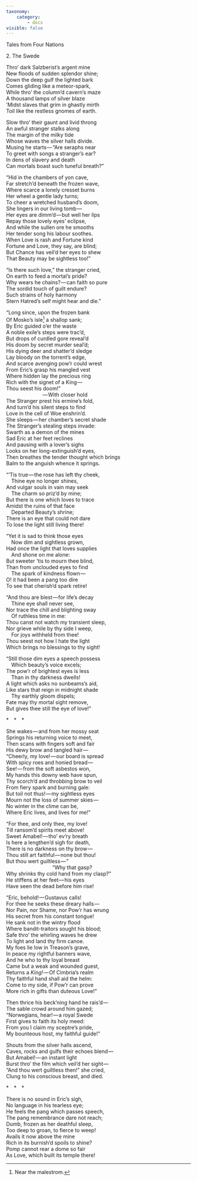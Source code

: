 ```yaml
---
taxonomy:
    category:
        - docs
visible: false
---
```


<span class="title">Tales from Four Nations</span>  

<span class="title">2&#46; The Swede</span>
 
Thro’ dark Salzberist’s argent mine  
New floods of sudden splendor shine;  
Down the deep gulf the lighted bark  
Comes gliding like a meteor-spark,  
While thro’ the column’d cavern’s maze  
A thousand lamps of silver blaze  
’Midst slaves that grim in ghastly mirth  
Toil like the restless gnomes of earth.  
  
Slow thro’ their gaunt and livid throng  
An awful stranger stalks along  
The margin of the milky tide  
Whose waves the silver halls divide.  
Musing he starts — “Are seraphs near  
To greet with songs a stranger’s ear?  
In dens of slavery and death  
Can mortals boast such tuneful breath?”  
  
“Hid in the chambers of yon cave,  
Far stretch’d beneath the frozen wave,  
Where scarce a lonely cresset burns  
Her wheel a gentle lady turns;  
To cheer a wretched husband’s doom,  
She lingers in our living tomb —   
Her eyes are dimm’d — but well her lips  
Repay those lovely eyes’ eclipse,  
And while the sullen ore he smooths  
Her tender song his labour soothes.  
When Love is rash and Fortune kind  
Fortune and Love, they say, are blind;  
But Chance has veil’d her eyes to shew  
That Beauty may be sightless too!”  
  
“Is there such love,” the stranger cried,  
On earth to feed a mortal’s pride?  
Why wears he chains? — can faith so pure  
The sordid touch of guilt endure?  
Such strains of holy harmony  
Stern Hatred’s self might hear and die.”  
  
“Long since, upon the frozen bank  
Of Mosko’s isle[^1] a shallop sank;  
By Eric guided o’er the waste  
A noble exile’s steps were trac’d,  
But drops of curdled gore reveal’d  
His doom by secret murder seal’d;  
His dying deer and shatter’d sledge  
Lay bloody on the torrent’s edge,  
And scarce avenging pow’r could wrest  
From Eric’s grasp his mangled vest  
Where hidden lay the precious ring  
Rich with the signet of a King —   
Thou seest his doom!”   
&emsp;&emsp;&emsp;&emsp;&emsp;&emsp;&emsp; — With closer hold  
The Stranger prest his ermine’s fold,  
And turn’d his silent steps to find  
Love in the cell of Woe enshrin’d.  
She sleeps — her chamber’s secret shade  
The Stranger’s stealing steps invade:  
Swarth as a demon of the mines  
Sad Eric at her feet reclines  
And pausing with a lover’s sighs  
Looks on her long-extinguish’d eyes,  
Then breathes the tender thought which brings  
Balm to the anguish whence it springs.   
  
“’Tis true — the rose has left thy cheek,  
 Thine eye no longer shines,  
And vulgar souls in vain may seek  
 The charm so priz’d by mine;  
But there is one which loves to trace  
Amidst the ruins of that face  
 Departed Beauty’s shrine;  
There is an eye that could not dare  
To lose the light still living there!   
	  
“Yet it is sad to think those eyes  
 Now dim and sightless grown,  
Had once the light that loves supplies  
 And shone on me alone:  
But sweeter ’tis to mourn thee blind,  
Than from unclouded eyes to find  
 The spark of kindness flown —   
O! it had been a pang too dire  
To see that cherish’d spark retire!   
  
“And thou are blest — for life’s decay  
 Thine eye shall never see,  
Nor trace the chill and blighting sway  
 Of ruthless time in me:  
Thou canst not watch my transient sleep,  
Nor grieve while by thy side I weep,  
 For joys withheld from thee!  
Thou seest not how I hate the light  
Which brings no blessings to thy sight!   
		  
“Still those dim eyes a speech possess  
 Which beauty’s voice excels;  
The pow’r of brightest eyes is less  
 Than in thy darkness dwells!  
A light which asks no sunbeams’s aid,  
Like stars that reign in midnight shade  
 Thy earthly gloom dispels;  
Fate may thy mortal sight remove,  
But gives thee still the eye of love!”   
		  
&#42;&emsp;&#42;&emsp;&#42;&emsp;  
		  
She wakes — and from her mossy seat  
Springs his returning voice to meet,  
Then scans with fingers soft and fair  
His dewy brow and tangled hair —   
“Cheerly, my love! — our board is spread  
With spicy roes and honied bread —   
See! — from the soft asbestos won,  
My hands this downy web have spun,  
Thy scorch’d and throbbing brow to veil  
From fiery spark and burning gale:  
But toil not thus! — my sightless eyes  
Mourn not the loss of summer skies —   
No winter in the clime can be,  
Where Eric lives, and lives for me!”  
  
“For thee, and only thee, my love!  
Till ransom’d spirits meet above!  
Sweet Amabel! — tho’ ev’ry breath  
Is here a lengthen’d sigh for death,  
There is no darkness on thy brow —   
Thou still art faithful — none but thou!  
But thou wert guiltless — ”  
&emsp;&emsp;&emsp;&emsp;&emsp;&emsp;&emsp;&emsp;&emsp;“Why that gasp?  
Why shrinks thy cold hand from my clasp?”  
He stiffens at her feet — his eyes  
Have seen the dead before him rise!  
  
“Eric, behold! — Gustavus calls!  
For thee he seeks these dreary halls —   
Nor Pain, nor Shame, nor Pow’r has wrung  
His secret from his constant tongue!  
He sank not in the wintry flood  
Where bandit-traitors sought his blood;  
Safe thro’ the whirling waves he drew  
To light and land thy firm canoe.  
My foes lie low in Treason’s grave,  
In peace my rightful banners wave,  
And he who to thy loyal breast  
Came but a weak and wounded guest,  
Returns a *King!* — Of Cimbria’s realm  
Thy faithful hand shall aid the helm:  
Come to my side, if Pow’r can prove  
More rich in gifts than duteous Love!”  
  
Then thrice his beck’ning hand he rais’d —   
The sable crowd around him gazed;  
“Norwegians, hear! — a royal Swede  
First gives to faith its holy meed:  
From you I claim my sceptre’s pride,  
My bounteous host, my faithful guide!”   
		  
Shouts from the silver halls ascend,  
Caves, rocks and gulfs their echoes blend —   
But Amabel! — an instant light  
Burst thro’ the film which veil’d her sight —   
“And thou wert guiltless then!” she cried,  
Clung to his conscious breast, and died.   
		  
&#42;&emsp;&#42;&emsp;&#42;&emsp;
		  
There is no sound in Eric’s sigh,  
No language in his tearless eye;  
He feels the pang which passes speech,  
The pang remembrance dare not reach;  
Dumb, frozen as her deathful sleep,    
Too deep to groan, to fierce to weep!  
Avails it now above the mine  
Rich in its burnish’d spoils to shine?  
Pomp cannot rear a dome so fair  
As Love, which built its temple there!   
  
[^1]: Near the malestrom.